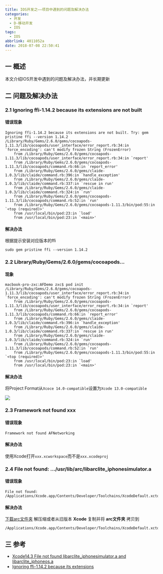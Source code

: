```yaml
---
title: IOS开发之——项目中遇到的问题及解决办法
categories:
  - 开发
  - D-移动开发
  - IOS
tags:
  - IOS
abbrlink: 4011052a
date: 2018-07-08 22:50:41
---
```

## 一 概述

本文介绍IOS开发中遇到的问题及解决办法，并长期更新

<!--more-->

## 二 问题及解决办法

### 2.1 Ignoring ffi-1.14.2 because its extensions are not built

#### 错误现象

```
Ignoring ffi-1.14.2 because its extensions are not built. Try: gem pristine ffi --version 1.14.2
/Library/Ruby/Gems/2.6.0/gems/cocoapods-1.11.3/lib/cocoapods/user_interface/error_report.rb:34:in `force_encoding': can't modify frozen String (FrozenError)
	from /Library/Ruby/Gems/2.6.0/gems/cocoapods-1.11.3/lib/cocoapods/user_interface/error_report.rb:34:in `report'
	from /Library/Ruby/Gems/2.6.0/gems/cocoapods-1.11.3/lib/cocoapods/command.rb:66:in `report_error'
	from /Library/Ruby/Gems/2.6.0/gems/claide-1.0.3/lib/claide/command.rb:396:in `handle_exception'
	from /Library/Ruby/Gems/2.6.0/gems/claide-1.0.3/lib/claide/command.rb:337:in `rescue in run'
	from /Library/Ruby/Gems/2.6.0/gems/claide-1.0.3/lib/claide/command.rb:324:in `run'
	from /Library/Ruby/Gems/2.6.0/gems/cocoapods-1.11.3/lib/cocoapods/command.rb:52:in `run'
	from /Library/Ruby/Gems/2.6.0/gems/cocoapods-1.11.3/bin/pod:55:in `<top (required)>'
	from /usr/local/bin/pod:23:in `load'
	from /usr/local/bin/pod:23:in `<main>'
```

#### 解决办法

根据提示安装对应版本的ffi

```
sudo gem pristine ffi --version 1.14.2
```

### 2.2 Library/Ruby/Gems/2.6.0/gems/cocoapods...

#### 现象

```
macbook-pro-zxc:AFDemo zxc$ pod init
/Library/Ruby/Gems/2.6.0/gems/cocoapods-1.11.3/lib/cocoapods/user_interface/error_report.rb:34:in `force_encoding': can't modify frozen String (FrozenError)
	from /Library/Ruby/Gems/2.6.0/gems/cocoapods-1.11.3/lib/cocoapods/user_interface/error_report.rb:34:in `report'
	from /Library/Ruby/Gems/2.6.0/gems/cocoapods-1.11.3/lib/cocoapods/command.rb:66:in `report_error'
	from /Library/Ruby/Gems/2.6.0/gems/claide-1.0.3/lib/claide/command.rb:396:in `handle_exception'
	from /Library/Ruby/Gems/2.6.0/gems/claide-1.0.3/lib/claide/command.rb:337:in `rescue in run'
	from /Library/Ruby/Gems/2.6.0/gems/claide-1.0.3/lib/claide/command.rb:324:in `run'
	from /Library/Ruby/Gems/2.6.0/gems/cocoapods-1.11.3/lib/cocoapods/command.rb:52:in `run'
	from /Library/Ruby/Gems/2.6.0/gems/cocoapods-1.11.3/bin/pod:55:in `<top (required)>'
	from /usr/local/bin/pod:23:in `load'
	from /usr/local/bin/pod:23:in `<main>'
```

#### 解决办法

将Project Format从`Xcoce 14.0-compatible`设置为`Xcode 13.0-compatible`

![][1]

### 2.3 Framework not found xxx

#### 错误现象

```
Framework not found AFNetworking
```

#### 解决办法

使用Xcode打开`xxx.xcworkspace`而不是`xxx.xcodeproj`

### 2.4 File not found: .../usr/lib/arc/libarclite_iphonesimulator.a

#### 错误现象

```
File not found: /Applications/Xcode.app/Contents/Developer/Toolchains/XcodeDefault.xctoolchain/usr/lib/arc/libarclite_iphonesimulator.a
```

#### 解决办法

[下载arc文件夹](https://pan.baidu.com/s/1_x_o5IEWoXM9yd-gHYLHUA?pwd=vufm) 解压缩或者从旧版本 **Xcode** 复制并将 **arc文件夹** 拷贝到

```
/Applications/Xcode.app/Contents/Developer/Toolchains/XcodeDefault.xctoolchain/usr/lib/
```

## 三 参考

* [Xcode14.3 File not found libarclite_iphonesimulator.a and libarclite_iphoneos.a](https://www.wangquanwei.com/1199.html)
* [Ignoring ffi-1.14.2 because its extensions](https://www.jianshu.com/p/f91e0b388e6b)

  



[1]:https://cdn.staticaly.com/gh/PGzxc/CDN/master/blog-ios/ios-error-project-format.png
